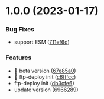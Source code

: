 # 1.0.0 (2023-01-17)


### Bug Fixes

* support ESM ([711ef6d](https://github.com/windraxb/deploy/commit/711ef6d4fdfaa90f4092117343ebb2fa36e36390))


### Features

* 🎸 beta version ([67e85a0](https://github.com/windraxb/deploy/commit/67e85a084c43c18f6ee31d9fd617fbc789153aff))
* 🎸 ftp-deploy init ([c6fffcc](https://github.com/windraxb/deploy/commit/c6fffcce37efe03d8d090eebcadc08d9953bc9ec))
* ftp-deploy init ([db3cfe6](https://github.com/windraxb/deploy/commit/db3cfe66043f6731a23719c9a91624a0fff69348))
* update version ([6966289](https://github.com/windraxb/deploy/commit/696628965a61f90add98f540d98acee42341d9a7))



